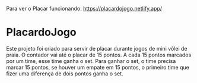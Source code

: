 Para ver o Placar funcionando: https://placardojogo.netlify.app/

# PlacardoJogo

Este projeto foi criado para servir de placar durante jogos de mini vôlei de praia. 
O contador vai até o placar de 15 pontos.
A cada 15 pontos marcados por um time, esse time ganha o set.
Para ganhar o set, o time precisa marcar 15 pontos, se houver um empate em 15 pontos, o primeiro time que fizer uma diferença de dois pontos ganha o set.
